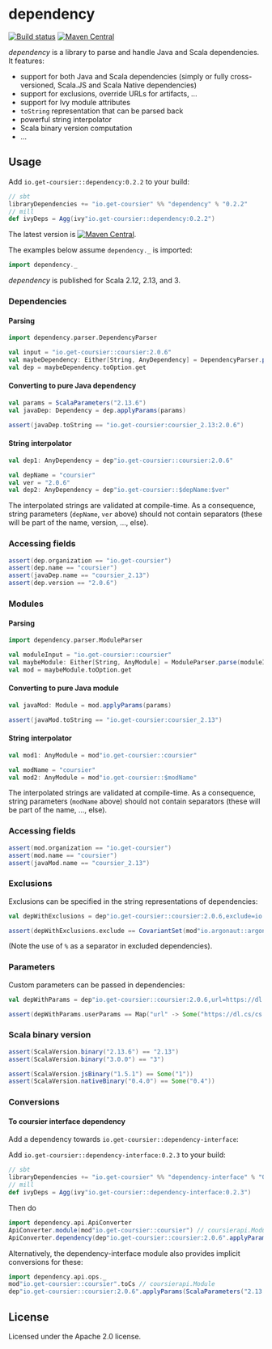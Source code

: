 # dependency

[![Build status](https://github.com/coursier/dependency/workflows/CI/badge.svg)](https://github.com/coursier/dependency/actions?query=workflow%3ACI)
[![Maven Central](https://img.shields.io/maven-central/v/io.get-coursier/dependency_3.svg)](https://maven-badges.herokuapp.com/maven-central/io.get-coursier/dependency_3)

*dependency* is a library to parse and handle Java and Scala dependencies. It features:
- support for both Java and Scala dependencies (simply or fully cross-versioned, Scala.JS and Scala Native dependencies)
- support for exclusions, override URLs for artifacts, …
- support for Ivy module attributes
- `toString` representation that can be parsed back
- powerful string interpolator
- Scala binary version computation
- …

## Usage

Add `io.get-coursier::dependency:0.2.2` to your build:
```scala
// sbt
libraryDependencies += "io.get-coursier" %% "dependency" % "0.2.2"
// mill
def ivyDeps = Agg(ivy"io.get-coursier::dependency:0.2.2")
```

The latest version is [![Maven Central](https://img.shields.io/maven-central/v/io.get-coursier/dependency_3.svg)](https://maven-badges.herokuapp.com/maven-central/io.get-coursier/dependency_3).

The examples below assume `dependency._` is imported:
```scala mdoc
import dependency._
```

*dependency* is published for Scala 2.12, 2.13, and 3.

### Dependencies

#### Parsing

```scala mdoc
import dependency.parser.DependencyParser

val input = "io.get-coursier::coursier:2.0.6"
val maybeDependency: Either[String, AnyDependency] = DependencyParser.parse(input)
val dep = maybeDependency.toOption.get
```

#### Converting to pure Java dependency

```scala mdoc
val params = ScalaParameters("2.13.6")
val javaDep: Dependency = dep.applyParams(params)

assert(javaDep.toString == "io.get-coursier:coursier_2.13:2.0.6")
```

#### String interpolator

```scala mdoc
val dep1: AnyDependency = dep"io.get-coursier::coursier:2.0.6"

val depName = "coursier"
val ver = "2.0.6"
val dep2: AnyDependency = dep"io.get-coursier::$depName:$ver"
```

The interpolated strings are validated at compile-time. As a consequence, string parameters
(`depName`, `ver` above) should not contain separators (these will be part of the name, version, …,
else).

### Accessing fields

```scala mdoc
assert(dep.organization == "io.get-coursier")
assert(dep.name == "coursier")
assert(javaDep.name == "coursier_2.13")
assert(dep.version == "2.0.6")
```

### Modules

#### Parsing

```scala mdoc
import dependency.parser.ModuleParser

val moduleInput = "io.get-coursier::coursier"
val maybeModule: Either[String, AnyModule] = ModuleParser.parse(moduleInput)
val mod = maybeModule.toOption.get
```

#### Converting to pure Java module

```scala mdoc
val javaMod: Module = mod.applyParams(params)

assert(javaMod.toString == "io.get-coursier:coursier_2.13")
```

#### String interpolator

```scala mdoc
val mod1: AnyModule = mod"io.get-coursier::coursier"

val modName = "coursier"
val mod2: AnyModule = mod"io.get-coursier::$modName"
```

The interpolated strings are validated at compile-time. As a consequence, string parameters
(`modName` above) should not contain separators (these will be part of the name, …,
else).

### Accessing fields

```scala mdoc
assert(mod.organization == "io.get-coursier")
assert(mod.name == "coursier")
assert(javaMod.name == "coursier_2.13")
```

### Exclusions

Exclusions can be specified in the string representations of dependencies:
```scala mdoc
val depWithExclusions = dep"io.get-coursier::coursier:2.0.6,exclude=io.argonaut%%argonaut,exclude=org.fusesource.jansi%jansi"

assert(depWithExclusions.exclude == CovariantSet(mod"io.argonaut::argonaut", mod"org.fusesource.jansi:jansi"))
```

(Note the use of `%` as a separator in excluded dependencies).

### Parameters

Custom parameters can be passed in dependencies:
```scala mdoc
val depWithParams = dep"io.get-coursier::coursier:2.0.6,url=https://dl.cs/cs.jar,intransitive"

assert(depWithParams.userParams == Map("url" -> Some("https://dl.cs/cs.jar"), "intransitive" -> None))
```

### Scala binary version

```scala mdoc
assert(ScalaVersion.binary("2.13.6") == "2.13")
assert(ScalaVersion.binary("3.0.0") == "3")
```

```scala mdoc
assert(ScalaVersion.jsBinary("1.5.1") == Some("1"))
assert(ScalaVersion.nativeBinary("0.4.0") == Some("0.4"))
```

### Conversions

#### To coursier interface dependency

Add a dependency towards `io.get-coursier::dependency-interface`:

Add `io.get-coursier::dependency-interface:0.2.3` to your build:
```scala
// sbt
libraryDependencies += "io.get-coursier" %% "dependency-interface" % "0.2.3"
// mill
def ivyDeps = Agg(ivy"io.get-coursier::dependency-interface:0.2.3")
```

Then do
```scala
import dependency.api.ApiConverter
ApiConverter.module(mod"io.get-coursier::coursier") // coursierapi.Module
ApiConverter.dependency(dep"io.get-coursier::coursier:2.0.6".applyParams(ScalaParameters("2.13.6"))) // coursierapi.Dependency
```

Alternatively, the dependency-interface module also provides implicit conversions for these:
```scala
import dependency.api.ops._
mod"io.get-coursier::coursier".toCs // coursierapi.Module
dep"io.get-coursier::coursier:2.0.6".applyParams(ScalaParameters("2.13.6")).toCs // coursierapi.Dependency
```

## License

Licensed under the Apache 2.0 license.
